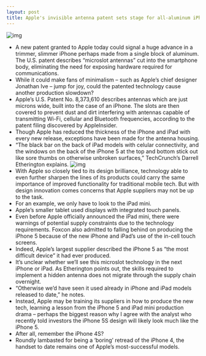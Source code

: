 ```yaml
---
layout: post
title: Apple's invisible antenna patent sets stage for all-aluminum iPhone case
---
```

![img](http://media.idownloadblog.com/wp-content/uploads/2012/12/Kim-Kardashian-AnoStyle-gold-iPhone-5.png)
* A new patent granted to Apple today could signal a huge advance in a trimmer, slimmer iPhone perhaps made from a single block of aluminum. The U.S. patent describes “microslot antennas” cut into the smartphone body, eliminating the need for exposing hardware required for communications.
* While it could make fans of minimalism – such as Apple’s chief designer Jonathan Ive – jump for joy, could the patented technology cause another production slowdown?
* Apple’s U.S. Patent No. 8,373,610 describes antennas which are just microns wide, built into the case of an iPhone. The slots are then covered to prevent dust and dirt interfering with antennas capable of transmitting Wi-Fi, cellular and Bluetooth frequencies, according to the patent filing discovered by AppleInsider.
* Though Apple has reduced the thickness of the iPhone and iPad with every new release, exceptions have been made for the antenna housing.
* “The black bar on the back of iPad models with celular connectivity, and the windows on the back of the iPhone 5 at the top and bottom stick out like sore thumbs on otherwise unbroken surfaces,” TechCrunch’s Darrell Etherington explains.
![img](http://media.idownloadblog.com/wp-content/uploads/2013/02/Apple-patent-8373610-drawing-001.jpg)
* With Apple so closely tied to its design brilliance, technology able to even further sharpen the lines of its products could carry the same importance of improved functionality for traditional mobile tech. But with design innovation comes concerns that Apple suppliers may not be up to the task.
* For an example, we only have to look to the iPad mini.
* Apple’s smaller tablet used displays with integrated touch panels.
* Even before Apple officially announced the iPad mini, there were warnings of potential supply constraints due to the technology requirements. Foxcon also admitted to falling behind on producing the iPhone 5 because of the new iPhone and iPad’s use of the in-cell touch screens.
* Indeed, Apple’s largest supplier described the iPhone 5 as “the most difficult device” it had ever produced.
* It’s unclear whether we’ll see this microslot technology in the next iPhone or iPad. As Etherington points out, the skills required to implement a hidden antenna does not migrate through the supply chain overnight.
* “Otherwise we’d have seen it used already in iPhone and iPad models released to date,” he notes.
* Instead, Apple may be training its suppliers in how to produce the new tech, learning a lesson from the iPhone 5 and iPad mini production drama – perhaps the biggest reason why I agree with the analyst who recently told investors the iPhone 5S design will likely look much like the iPhone 5.
* After all, remember the iPhone 4S?
* Roundly lambasted for being a ‘boring’ retread of the iPhone 4, the handset to date remains one of Apple’s most-successful models.

